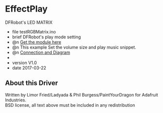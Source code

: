 # EffectPlay
DFRobot's LED MATRIX

 * file testRGBMatrix.ino
 * brief DFRobot's play mode setting
 * @n [Get the module here](等上架后添加商品购买链接)
 * @n This example Set the volume size and play music snippet.
 * @n [Connection and Diagram](等上架后添加wiki链接)
 *
 * version  V1.0
 * date  2017-03-22
 
 ## About this Driver ##
 Written by Limor Fried/Ladyada & Phil Burgess/PaintYourDragon for Adafruit Industries.  
BSD license, all text above must be included in any redistribution